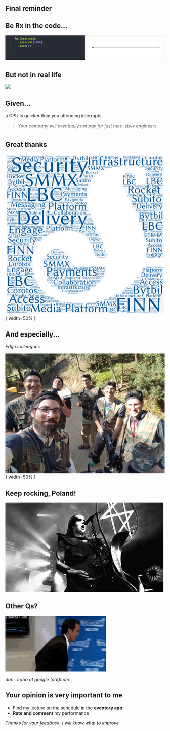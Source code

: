 # 

## Final reminder

## Be Rx in the code...

![](rxCode.gif)

## But not in real life

![](https://docs.google.com/drawings/u/0/d/1QhFBvGapFM3Ag-ZybzC65j36DwgECBDr55wEhNSt-Jo/export/jpeg?id=1QhFBvGapFM3Ag-ZybzC65j36DwgECBDr55wEhNSt-Jo&pageid=p)


## Given...

a CPU is quicker than you attending interrupts

> *Your company will eventually not pay for just hero-style engineers*

#

## Great thanks

![](schCollab.png){ width=50% }

## And especially...
*Edge colleagues*

![](edgeColleagues.jpg){ width=50% }

## Keep rocking, Poland!

![](e7c32973d90b5890a871c1181bf427ab5bb8100b_hq.gif)

## Other Qs?

![](questions.gif)

*dan . caba at google (dot)com*


## Your opinion is very important to me

* Find my lecture on the schedule in the **eventory app**
* **Rate and comment** my performance

*Thanks for your feedback, I will know what to improve*

